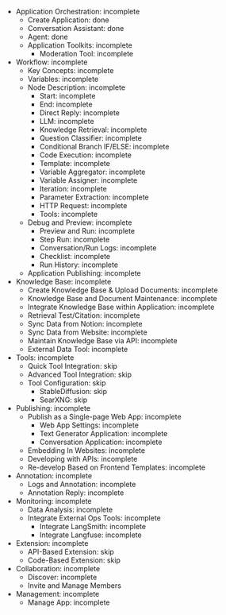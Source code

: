 - Application Orchestration: incomplete
    - Create Application: done
    - Conversation Assistant: done
    - Agent: done
    - Application Toolkits: incomplete
        - Moderation Tool: incomplete
- Workflow: incomplete
    - Key Concepts: incomplete
    - Variables: incomplete
    - Node Description: incomplete
        - Start: incomplete
        - End: incomplete
        - Direct Reply: incomplete
        - LLM: incomplete
        - Knowledge Retrieval: incomplete
        - Question Classifier: incomplete
        - Conditional Branch IF/ELSE: incomplete
        - Code Execution: incomplete
        - Template: incomplete
        - Variable Aggregator: incomplete
        - Variable Assigner: incomplete
        - Iteration: incomplete
        - Parameter Extraction: incomplete
        - HTTP Request: incomplete
        - Tools: incomplete
    - Debug and Preview: incomplete
        - Preview and Run: incomplete
        - Step Run: incomplete
        - Conversation/Run Logs: incomplete
        - Checklist: incomplete
        - Run History: incomplete
    - Application Publishing: incomplete
- Knowledge Base: incomplete
    - Create Knowledge Base & Upload Documents: incomplete
    - Knowledge Base and Document Maintenance: incomplete
    - Integrate Knowledge Base within Application: incomplete
    - Retrieval Test/Citation: incomplete
    - Sync Data from Notion: incomplete
    - Sync Data from Website: incomplete
    - Maintain Knowledge Base via API: incomplete
    - External Data Tool: incomplete
- Tools: incomplete
    - Quick Tool Integration: skip
    - Advanced Tool Integration: skip
    - Tool Configuration: skip
        - StableDiffusion: skip
        - SearXNG: skip
- Publishing: incomplete
    - Publish as a Single-page Web App: incomplete
        - Web App Settings: incomplete
        - Text Generator Application: incomplete
        - Conversation Application: incomplete
    - Embedding In Websites: incomplete
    - Developing with APIs: incomplete
    - Re-develop Based on Frontend Templates: incomplete
- Annotation: incomplete
    - Logs and Annotation: incomplete
    - Annotation Reply: incomplete
- Monitoring: incomplete
    - Data Analysis: incomplete
    - Integrate External Ops Tools: incomplete
        - Integrate LangSmith: incomplete
        - Integrate Langfuse: incomplete
- Extension: incomplete
    - API-Based Extension: skip
    - Code-Based Extension: skip
- Collaboration: incomplete
    - Discover: incomplete
    - Invite and Manage Members
- Management: incomplete
    - Manage App: incomplete